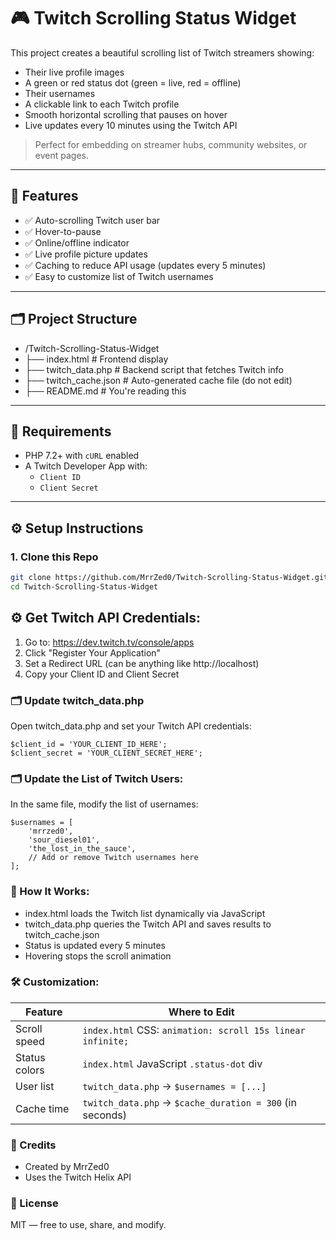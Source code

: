 # 🎮 Twitch Scrolling Status Widget

This project creates a beautiful scrolling list of Twitch streamers showing:
- Their live profile images
- A green or red status dot (green = live, red = offline)
- Their usernames
- A clickable link to each Twitch profile
- Smooth horizontal scrolling that pauses on hover
- Live updates every 10 minutes using the Twitch API

> Perfect for embedding on streamer hubs, community websites, or event pages.

---

## 🔧 Features

- ✅ Auto-scrolling Twitch user bar  
- ✅ Hover-to-pause  
- ✅ Online/offline indicator  
- ✅ Live profile picture updates  
- ✅ Caching to reduce API usage (updates every 5 minutes)  
- ✅ Easy to customize list of Twitch usernames  

---

## 🗂️ Project Structure

- /Twitch-Scrolling-Status-Widget
- ├── index.html # Frontend display
- ├── twitch_data.php # Backend script that fetches Twitch info
- ├── twitch_cache.json # Auto-generated cache file (do not edit)
- ├── README.md # You're reading this

---

## 🔌 Requirements

- PHP 7.2+ with `cURL` enabled  
- A Twitch Developer App with:
  - `Client ID`
  - `Client Secret`

---

## ⚙️ Setup Instructions

### 1. Clone this Repo

```bash
git clone https://github.com/MrrZed0/Twitch-Scrolling-Status-Widget.git
cd Twitch-Scrolling-Status-Widget
```

## ⚙️ Get Twitch API Credentials:
1) Go to: https://dev.twitch.tv/console/apps
2) Click "Register Your Application"
3) Set a Redirect URL (can be anything like http://localhost)
4) Copy your Client ID and Client Secret

### 🗂️ Update twitch_data.php
Open twitch_data.php and set your Twitch API credentials:
```
$client_id = 'YOUR_CLIENT_ID_HERE';
$client_secret = 'YOUR_CLIENT_SECRET_HERE';
```

### 🗂️ Update the List of Twitch Users:
In the same file, modify the list of usernames:
```
$usernames = [
    'mrrzed0',
    'sour_diesel01',
    'the_lost_in_the_sauce',
    // Add or remove Twitch usernames here
];
```

### 🧠 How It Works:
- index.html loads the Twitch list dynamically via JavaScript
- twitch_data.php queries the Twitch API and saves results to twitch_cache.json
- Status is updated every 5 minutes
- Hovering stops the scroll animation


### 🛠 Customization:
| Feature       | Where to Edit                                              |
| ------------- | ---------------------------------------------------------- |
| Scroll speed  | `index.html` CSS: `animation: scroll 15s linear infinite;` |
| Status colors | `index.html` JavaScript `.status-dot` div                  |
| User list     | `twitch_data.php` → `$usernames = [...]`                   |
| Cache time    | `twitch_data.php` → `$cache_duration = 300` (in seconds)   |


### 🙌 Credits
- Created by MrrZed0
- Uses the Twitch Helix API


### 📜 License
MIT — free to use, share, and modify.
